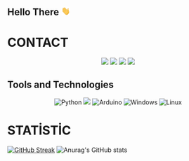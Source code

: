 <!-- bu satırda selamlama için yazı, gif ve boyut kısmı vardır dilediğinize göre değişebilir.-->
<h2> Hello There <img src="https://raw.githubusercontent.com/ABSphreak/ABSphreak/master/gifs/Hi.gif" height="20px"></h2>

<!-- Bu kısımda ise benim hakkımda iletişim kısımları var.-->
# CONTACT

<p align="center">
<a href="https://www.linkedin.com/in/talhayigityagiz/">
<img src="https://img.shields.io/badge/linkedin-%230077B5.svg?&style=for-the-badge&logo=linkedin&logoColor=white"></a>
<a href="mailto:talhayigityagiz@gmail.com">
<img src="https://img.shields.io/badge/Gmail-%234E34A7.svg?&style=for-the-badge&logo=google&logoColor=white"></a>
<a href="https://www.instagram.com/talhayigityagiz/">
<img src="https://img.shields.io/badge/Instagram-E4405F?style=for-the-badge&logo=instagram&logoColor=white"></a>
<a href="https://twitter.com/talhayigityagiz">
<img src="https://img.shields.io/badge/Twitter-1DA1F2?style=for-the-badge&logo=twitter&logoColor=white"></a>
</p>

## Tools and Technologies

<p align="center">
<img src="https://img.icons8.com/color/48/000000/python--v1.png" title="Python"/>
<img src="https://img.icons8.com/color/48/000000/html-5--v1.png"/>
<img src="https://img.icons8.com/color/48/000000/arduino.png" title="Arduino"/>
<img src="https://img.icons8.com/color/48/000000/windows-10.png" title="Windows"/>
<img src="https://img.icons8.com/color/48/000000/linux--v1.png" title="Linux"/>
</p>


# STATİSTİC

[![GitHub Streak](https://streak-stats.demolab.com?user=talhayigityagiz&theme=codestackr&border_radius=17&date_format=j%20M%5B%20Y%5D)](https://git.io/streak-stats)
![Anurag's GitHub stats](https://github-readme-stats.vercel.app/api?username=talhayigityagiz&show_icons=true&theme=codeSTACKr)
<!--
**talhayigityagiz/talhayigityagiz** is a ✨ _special_ ✨ repository because its `README.md` (this file) appears on your GitHub profile.

Here are some ideas to get you started:

- 🔭 I’m currently working on ...
- 🌱 I’m currently learning ...
- 👯 I’m looking to collaborate on ...
- 🤔 I’m looking for help with ...
- 💬 Ask me about ...
- 📫 How to reach me: ...
- 😄 Pronouns: ...
- ⚡ Fun fact: ...
-->
